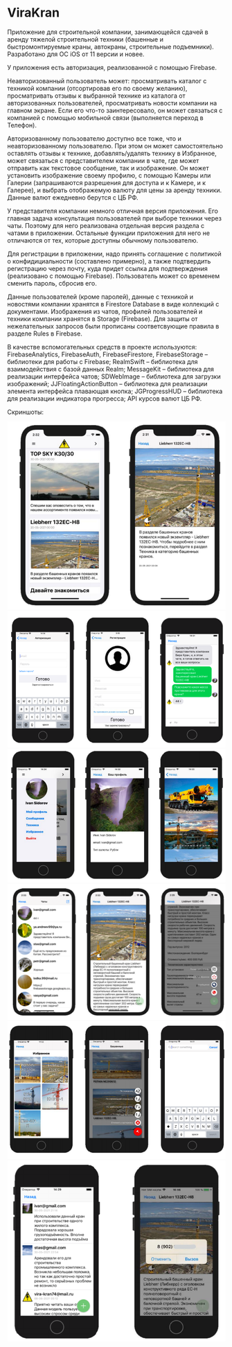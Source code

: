 # ViraKran
Приложение для строительной компании, занимающейся сдачей в аренду тяжелой строительной техники (башенные и быстромонтируемые краны, автокраны, строительные подъемники). Разработано для ОС iOS от 11 версии и новее.

У приложения есть авторизация, реализованной с помощью Firebase.

Неавторизованный пользователь может: просматривать каталог с техникой компании (отсортировав его по своему желанию), просматривать отзывы к выбранной технике из каталога от авторизованных пользователей, просматривать новости компании на главном экране.
Если его что-то заинтересовало, он может связаться с компанией с помощью мобильной связи (выполняется переход в Телефон).

Авторизованному пользователю доступно все тоже, что и неавторизованному пользователю. При этом он может самостоятельно оставлять отзывы к технике, добавлять/удалять технику в Избранное, может связаться с представителем компании в чате, где может отправить как текстовое сообщение, так и изображение.
Он может установить изображение своему профилю, с помощью Камеры или Галерии (запрашиваются разрешения для доступа и к Камере, и к Галерее), и выбрать отображемую валюту для цены за аренду техники. Данные валют ежедневно берутся с ЦБ РФ.

У представителя компании немного отличная версия приложения. Его главная задача консультация пользователей при выборе техники через чаты. Поэтому для него реализована отдельная версия раздела с чатами в приложении.
Остальные функции приложения для него не отличаются от тех, которые доступны обычному пользователю.

Для регистрации в приложении, надо принять соглашение с политикой о конфидициальности (составлено примерно), а также подтвердить регистрацию через почту, куда придет ссылка для подтверждения (реализовано с помощью Firebase). Пользователь может со временем сменить пароль, сбросив его.

Данные пользователей (кроме паролей), данные с техникой и новостями компании хранятся в Firestore Database в виде коллекций с документами. Изображения из чатов, профилей пользователей и техники компании хранятся в Storage (Firebase). Для защиты от нежелательных запросов были прописаны соответсвующие правила в разделе Rules в Firebase.

В качестве вспомогательных средств в проекте используются: FirebaseAnalytics, FirebaseAuth, FirebaseFirestore, FirebaseStorage – библиотеки для работы с Firebase; RealmSwift – библиотека для взаимодействия с базой данных Realm; MessageKit – библиотека для реализации интерфейса чатов; SDWebImage – библиотека для загрузки изображений; JJFloatingActionButton – библиотека для реализации элемента интерфейса плавающая кнопка; JGProgressHUD – библиотека для реализации индикатора прогресса; API курсов валют ЦБ РФ.

Скриншоты:

![img](https://github.com/BramlyReed/ViraKran/blob/main/Скриншот%201.png)
![img](https://github.com/BramlyReed/ViraKran/blob/main/Скриншот%202.png)
![img](https://github.com/BramlyReed/ViraKran/blob/main/Скриншот%203.png)
![img](https://github.com/BramlyReed/ViraKran/blob/main/Скриншот%204.png)
![img](https://github.com/BramlyReed/ViraKran/blob/main/скриншот%205.png)
![img](https://github.com/BramlyReed/ViraKran/blob/main/Скриншот%206.png)
